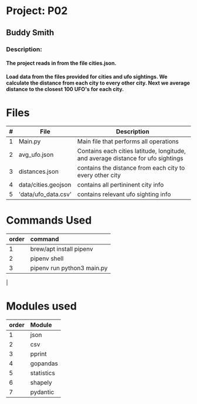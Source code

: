 # Project: P02
## Buddy Smith
### Description: 
#### The project reads in from the file cities.json. 
####              Load data from the files provided for cities and ufo sightings. We calculate the distance from each city to every other city. Next we average distance to the closest 100 UFO's for each city.
####  

# Files

|  #  | File     | Description                                                                      |
|:---:|----------|----------------------------------------------------------------------------------|
|  1  | Main.py  | Main file that performs all operations                                           |
|  2  | avg_ufo.json | Contains each cities latitude, longitude, and average distance for ufo sightings |
|  3  | distances.json | contains the distance from each city to every other city                         |
|  4  | data/cities.geojson         | contains all pertininent city info                                               |
|  5  | 'data/ufo_data.csv'         | contains relevant ufo sighting info                                              |                              |


# Commands Used
| order | command                    | 
|:------|:---------------------------|
| 1     | brew/apt install pipenv    | 
| 2     | pipenv shell               |
| 3     | pipenv run python3 main.py |
|         
# Modules used
| order | Module     | 
|:------|:-----------|
| 1     | json       | 
| 2     | csv        |
| 3     | pprint     |
| 4     | gopandas   |
| 5     | statistics |
| 6     | shapely    |
| 7     | pydantic   |

